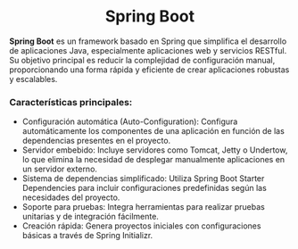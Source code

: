 <h1 align="center">Spring Boot</h1>
<p><b>Spring Boot</b> es un framework basado en Spring que simplifica el desarrollo de aplicaciones Java, especialmente aplicaciones web y servicios RESTful. Su objetivo principal es reducir la complejidad de configuración manual, proporcionando una forma rápida y eficiente de crear aplicaciones robustas y escalables.</p>

<h3>Características principales:</h3>

- Configuración automática (Auto-Configuration): Configura automáticamente los componentes de una aplicación en función de las dependencias presentes en el proyecto.
- Servidor embebido: Incluye servidores como Tomcat, Jetty o Undertow, lo que elimina la necesidad de desplegar manualmente aplicaciones en un servidor externo.
- Sistema de dependencias simplificado: Utiliza Spring Boot Starter Dependencies para incluir configuraciones predefinidas según las necesidades del proyecto.
- Soporte para pruebas: Integra herramientas para realizar pruebas unitarias y de integración fácilmente.
- Creación rápida: Genera proyectos iniciales con configuraciones básicas a través de Spring Initializr.

